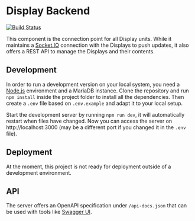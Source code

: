 # Display  Backend
[![Build Status](https://travis-ci.com/alarmdisplay/display-backend.svg?branch=develop)](https://travis-ci.com/alarmdisplay/display-backend)

This component is the connection point for all Display units.
While it maintains a [Socket.IO](https://socket.io/) connection with the Displays to push updates, it also offers a REST API to manage the Displays and their contents.

## Development
In order to run a development version on your local system, you need a [Node.js](https://nodejs.org/) environment and a MariaDB instance.
Clone the repository and run `npm install` inside the project folder to install all the dependencies.
Then create a `.env` file based on `.env.example` and adapt it to your local setup.

Start the development server by running `npm run dev`, it will automatically restart when files have changed.
Now you can access the server on http://localhost:3000 (may be a different port if you changed it in the `.env` file).

## Deployment
At the moment, this project is not ready for deployment outside of a development environment.

## API
The server offers an OpenAPI specification under `/api-docs.json` that can be used with tools like [Swagger UI](https://swagger.io/tools/swagger-ui/).
